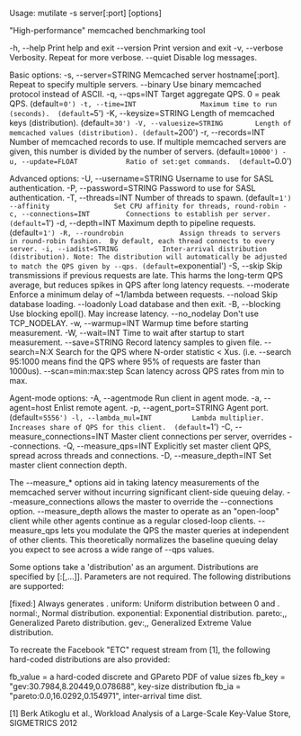 Usage: mutilate -s server[:port] [options]

"High-performance" memcached benchmarking tool

-h, --help                    Print help and exit
--version                 Print version and exit
-v, --verbose                 Verbosity. Repeat for more verbose.
--quiet                   Disable log messages.

Basic options:
-s, --server=STRING           Memcached server hostname[:port].  Repeat to
specify multiple servers.
--binary                  Use binary memcached protocol instead of ASCII.
-q, --qps=INT                 Target aggregate QPS. 0 = peak QPS.
(default=`0')
-t, --time=INT                Maximum time to run (seconds).  (default=`5')
-K, --keysize=STRING          Length of memcached keys (distribution).
(default=`30')
-V, --valuesize=STRING        Length of memcached values (distribution).
(default=`200')
-r, --records=INT             Number of memcached records to use.  If
multiple memcached servers are given, this
number is divided by the number of servers.
(default=`10000')
-u, --update=FLOAT            Ratio of set:get commands.  (default=`0.0')

Advanced options:
-U, --username=STRING         Username to use for SASL authentication.
-P, --password=STRING         Password to use for SASL authentication.
-T, --threads=INT             Number of threads to spawn.  (default=`1')
--affinity                Set CPU affinity for threads, round-robin
-c, --connections=INT         Connections to establish per server.
(default=`1')
-d, --depth=INT               Maximum depth to pipeline requests.
(default=`1')
-R, --roundrobin              Assign threads to servers in round-robin
fashion.  By default, each thread connects to
every server.
-i, --iadist=STRING           Inter-arrival distribution (distribution).
Note: The distribution will automatically be
adjusted to match the QPS given by --qps.
(default=`exponential')
-S, --skip                    Skip transmissions if previous requests are
late.  This harms the long-term QPS average,
but reduces spikes in QPS after long latency
requests.
--moderate                Enforce a minimum delay of ~1/lambda between
requests.
--noload                  Skip database loading.
--loadonly                Load database and then exit.
-B, --blocking                Use blocking epoll().  May increase latency.
--no_nodelay              Don't use TCP_NODELAY.
-w, --warmup=INT              Warmup time before starting measurement.
-W, --wait=INT                Time to wait after startup to start
measurement.
--save=STRING             Record latency samples to given file.
--search=N:X              Search for the QPS where N-order statistic <
Xus.  (i.e. --search 95:1000 means find the
QPS where 95% of requests are faster than
1000us).
--scan=min:max:step       Scan latency across QPS rates from min to max.

Agent-mode options:
-A, --agentmode               Run client in agent mode.
-a, --agent=host              Enlist remote agent.
-p, --agent_port=STRING       Agent port.  (default=`5556')
-l, --lambda_mul=INT          Lambda multiplier.  Increases share of QPS for
this client.  (default=`1')
-C, --measure_connections=INT Master client connections per server, overrides
--connections.
-Q, --measure_qps=INT         Explicitly set master client QPS, spread across
threads and connections.
-D, --measure_depth=INT       Set master client connection depth.

The --measure_* options aid in taking latency measurements of the
memcached server without incurring significant client-side queuing
delay.  --measure_connections allows the master to override the
--connections option.  --measure_depth allows the master to operate as
an "open-loop" client while other agents continue as a regular
closed-loop clients.  --measure_qps lets you modulate the QPS the
master queries at independent of other clients.  This theoretically
normalizes the baseline queuing delay you expect to see across a wide
range of --qps values.

Some options take a 'distribution' as an argument.
Distributions are specified by <distribution>[:<param1>[,...]].
Parameters are not required.  The following distributions are supported:

[fixed:]<value>              Always generates <value>.
uniform:<max>                Uniform distribution between 0 and <max>.
normal:<mean>,<sd>           Normal distribution.
exponential:<lambda>         Exponential distribution.
pareto:<loc>,<scale>,<shape> Generalized Pareto distribution.
gev:<loc>,<scale>,<shape>    Generalized Extreme Value distribution.

To recreate the Facebook "ETC" request stream from [1], the
following hard-coded distributions are also provided:

fb_value   = a hard-coded discrete and GPareto PDF of value sizes
fb_key     = "gev:30.7984,8.20449,0.078688", key-size distribution
fb_ia      = "pareto:0.0,16.0292,0.154971", inter-arrival time dist.

[1] Berk Atikoglu et al., Workload Analysis of a Large-Scale Key-Value Store,
SIGMETRICS 2012
